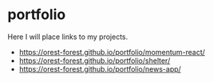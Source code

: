 # portfolio

Here I will place links to my projects.

- https://orest-forest.github.io/portfolio/momentum-react/ 
- https://orest-forest.github.io/portfolio/shelter/
- https://orest-forest.github.io/portfolio/news-app/
